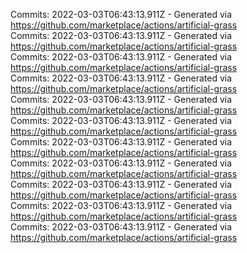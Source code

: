 Commits: 2022-03-03T06:43:13.911Z - Generated via https://github.com/marketplace/actions/artificial-grass
<br>
Commits: 2022-03-03T06:43:13.911Z - Generated via https://github.com/marketplace/actions/artificial-grass
<br>
Commits: 2022-03-03T06:43:13.911Z - Generated via https://github.com/marketplace/actions/artificial-grass
<br>
Commits: 2022-03-03T06:43:13.911Z - Generated via https://github.com/marketplace/actions/artificial-grass
<br>
Commits: 2022-03-03T06:43:13.911Z - Generated via https://github.com/marketplace/actions/artificial-grass
<br>
Commits: 2022-03-03T06:43:13.911Z - Generated via https://github.com/marketplace/actions/artificial-grass
<br>
Commits: 2022-03-03T06:43:13.911Z - Generated via https://github.com/marketplace/actions/artificial-grass
<br>
Commits: 2022-03-03T06:43:13.911Z - Generated via https://github.com/marketplace/actions/artificial-grass
<br>
Commits: 2022-03-03T06:43:13.911Z - Generated via https://github.com/marketplace/actions/artificial-grass
<br>
Commits: 2022-03-03T06:43:13.911Z - Generated via https://github.com/marketplace/actions/artificial-grass
<br>
Commits: 2022-03-03T06:43:13.911Z - Generated via https://github.com/marketplace/actions/artificial-grass
<br>
